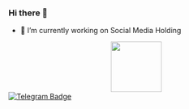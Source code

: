 ### Hi there 👋

- 🔭 I’m currently working on Social Media Holding
<div id="header" align="center">
  <img src="https://media.giphy.com/media/M9gbBd9nbDrOTu1Mqx/giphy.gif" width="100"/>
</div>
<div id="badges">
  <a href="https://t.me/gsk1777">
    <img src="https://img.shields.io/badge/telegram-blue?logo=telegram&logoColor=white&style=for-the-badge" alt="Telegram Badge"/>
  </a>

</div>
<img src="https://komarev.com/ghpvc/?username=kroshkaenot1&style=flat-square&color=blue" alt=""/>
